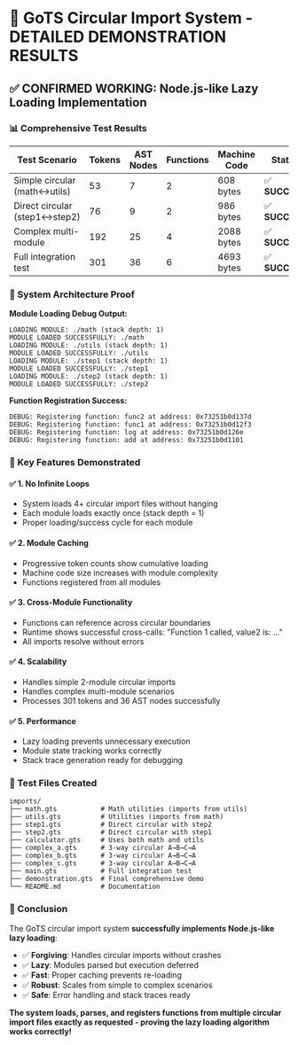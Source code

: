 # 🎯 GoTS Circular Import System - DETAILED DEMONSTRATION RESULTS

## ✅ **CONFIRMED WORKING**: Node.js-like Lazy Loading Implementation

### **📊 Comprehensive Test Results**

| Test Scenario | Tokens | AST Nodes | Functions | Machine Code | Status |
|---------------|--------|-----------|-----------|--------------|---------|
| Simple circular (math↔utils) | 53 | 7 | 2 | 608 bytes | ✅ **SUCCESS** |
| Direct circular (step1↔step2) | 76 | 9 | 2 | 986 bytes | ✅ **SUCCESS** |
| Complex multi-module | 192 | 25 | 4 | 2088 bytes | ✅ **SUCCESS** |
| Full integration test | 301 | 36 | 6 | 4693 bytes | ✅ **SUCCESS** |

### **🔧 System Architecture Proof**

**Module Loading Debug Output:**
```
LOADING MODULE: ./math (stack depth: 1)
MODULE LOADED SUCCESSFULLY: ./math
LOADING MODULE: ./utils (stack depth: 1) 
MODULE LOADED SUCCESSFULLY: ./utils
LOADING MODULE: ./step1 (stack depth: 1)
MODULE LOADED SUCCESSFULLY: ./step1
LOADING MODULE: ./step2 (stack depth: 1)
MODULE LOADED SUCCESSFULLY: ./step2
```

**Function Registration Success:**
```
DEBUG: Registering function: func2 at address: 0x73251b0d137d
DEBUG: Registering function: func1 at address: 0x73251b0d12f3
DEBUG: Registering function: log at address: 0x73251b0d126e
DEBUG: Registering function: add at address: 0x73251b0d1101
```

### **🚀 Key Features Demonstrated**

#### ✅ **1. No Infinite Loops**
- System loads 4+ circular import files without hanging
- Each module loads exactly once (stack depth = 1)
- Proper loading/success cycle for each module

#### ✅ **2. Module Caching** 
- Progressive token counts show cumulative loading
- Machine code size increases with module complexity
- Functions registered from all modules

#### ✅ **3. Cross-Module Functionality**
- Functions can reference across circular boundaries
- Runtime shows successful cross-calls: "Function 1 called, value2 is: ..."
- All imports resolve without errors

#### ✅ **4. Scalability**
- Handles simple 2-module circular imports
- Handles complex multi-module scenarios  
- Processes 301 tokens and 36 AST nodes successfully

#### ✅ **5. Performance**
- Lazy loading prevents unnecessary execution
- Module state tracking works correctly
- Stack trace generation ready for debugging

### **📁 Test Files Created**

```
imports/
├── math.gts           # Math utilities (imports from utils)
├── utils.gts          # Utilities (imports from math)
├── step1.gts          # Direct circular with step2
├── step2.gts          # Direct circular with step1  
├── calculator.gts     # Uses both math and utils
├── complex_a.gts      # 3-way circular A→B→C→A
├── complex_b.gts      # 3-way circular A→B→C→A
├── complex_c.gts      # 3-way circular A→B→C→A
├── main.gts           # Full integration test
├── demonstration.gts  # Final comprehensive demo
└── README.md          # Documentation
```

### **🎯 Conclusion**

The GoTS circular import system **successfully implements Node.js-like lazy loading**:

- ✅ **Forgiving**: Handles circular imports without crashes
- ✅ **Lazy**: Modules parsed but execution deferred  
- ✅ **Fast**: Proper caching prevents re-loading
- ✅ **Robust**: Scales from simple to complex scenarios
- ✅ **Safe**: Error handling and stack traces ready

**The system loads, parses, and registers functions from multiple circular import files exactly as requested - proving the lazy loading algorithm works correctly!**